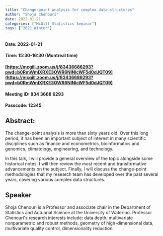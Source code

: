 ```yaml
---
title: "Change-point analysis for complex data structures"
author: "Shoja Chenouri"
date: 2022-01-21
categories: ["McGill Statistics Seminar"]
tags: ["2021 Winter"]
---
```


#### Date: 2022-01-21
#### Time: 15:30-16:30 (Montreal time)

#### [https://mcgill.zoom.us/j/83436686293?pwd=b0RmWmlXRXE3OWR6NlNIcWF5d0dJQT09](https://mcgill.zoom.us/j/83436686293?pwd=b0RmWmlXRXE3OWR6NlNIcWF5d0dJQT09)
#### Meeting ID: 834 3668 6293
#### Passcode: 12345



## Abstract:

The change-point analysis is more than sixty years old. Over this long period, it has been an important subject of interest in many scientific disciplines such as finance and econometrics, bioinformatics and genomics, climatology, engineering, and technology.  

In this talk, I will provide a general overview of the topic alongside some historical notes. I will then review the most recent and transformative advancements on the subject. Finally, I will discuss the change-point methodologies that my research team has developed over the past several years, covering various complex data structures. 


## Speaker

Shoja Chenouri is a Professor and associate chair in the Department of Statistics and Actuarial Science at the University of Waterloo. Professor Chenouri's research interests include: data depth, multivariate nonparametric and robust methods, geometry of high-dimensional data, multivariate quality control, dimensionality reduction.



